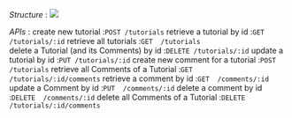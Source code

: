 *Structure* :
![](C:\Users\younes\IdeaProjects\SpringBoot-JPAOneToMany-crud\screens\1.png)

*APIs* :
create new tutorial                         :``POST /tutorials``
retrieve a tutorial by id                   :``GET  /tutorials/:id``
retrieve all tutorials                      :``GET  /tutorials``    
delete a Tutorial (and its Comments) by id  :``DELETE /tutorials/:id``
update a tutorial by id                     :``PUT /tutorials/:id``
create new comment for a tutorial           :``POST /tutorials``
retrieve all Comments of a Tutorial         :``GET  /tutorials/:id/comments``
retrieve a comment by id                    :``GET  /comments/:id``
update a Comment by id                      :``PUT  /comments/:id``
delete a comment by id                      :``DELETE  /comments/:id``
delete all Comments of a Tutorial           :``DELETE  /tutorials/:id/comments``
